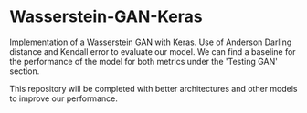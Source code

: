 # Wasserstein-GAN-Keras

Implementation of a Wasserstein GAN with Keras. 
Use of Anderson Darling distance and Kendall error to evaluate our model.
We can find a baseline for the performance of the model for both metrics under the 'Testing GAN' section.

This repository will be completed with better architectures and other models to improve our performance.
